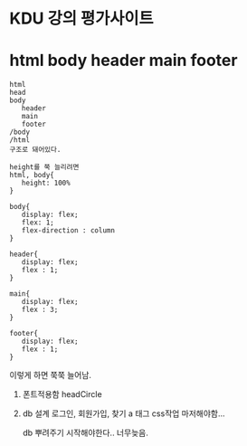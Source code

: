 # KDU 강의 평가사이트

# html body header main footer
```
html
head
body
   header
   main
   footer
/body
/html
구조로 돼어있다.

height를 쭉 늘리려면
html, body{
   height: 100%  
}

body{
   display: flex;
   flex: 1;
   flex-direction : column
}

header{
   display: flex;
   flex : 1;
}

main{
   display: flex;
   flex : 3;
}

footer{
   display: flex;
   flex : 1;   
}
```
이렇게 하면 쭉쭉 늘어남.

1. 폰트적용함 headCircle

2. db 설계
   로그인, 회원가입, 찾기 a 태그 css작업 마저해야함...

   db 뿌려주기 시작해야한다.. 너무늦음.